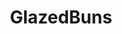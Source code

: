 ---
title: GlazedBuns
crosslinks:
- PAWGtastic
- workgonewild
- GWCouples
- TittyDrop
- Nsfw_Amateurs
- AnalGW
- GirlsWithToys
---